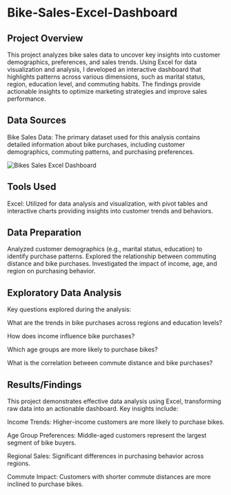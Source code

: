 # Bike-Sales-Excel-Dashboard

## Project Overview

This project analyzes bike sales data to uncover key insights into customer demographics, preferences, and sales trends. Using Excel for data visualization and analysis, I developed an interactive dashboard that highlights patterns across various dimensions, such as marital status, region, education level, and commuting habits. The findings provide actionable insights to optimize marketing strategies and improve sales performance.

## Data Sources

Bike Sales Data: The primary dataset used for this analysis contains detailed information about bike purchases, including customer demographics, commuting patterns, and purchasing preferences.

![Bikes Sales Excel Dashboard](https://github.com/user-attachments/assets/bbcbaf2c-c53b-48b8-8012-bee61b00883b)

## Tools Used 

Excel: Utilized for data analysis and visualization, with pivot tables and interactive charts providing insights into customer trends and behaviors.

## Data Preparation

Analyzed customer demographics (e.g., marital status, education) to identify purchase patterns.
Explored the relationship between commuting distance and bike purchases.
Investigated the impact of income, age, and region on purchasing behavior.

## Exploratory Data Analysis

Key questions explored during the analysis:

What are the trends in bike purchases across regions and education levels?

How does income influence bike purchases?

Which age groups are more likely to purchase bikes?

What is the correlation between commute distance and bike purchases?

## Results/Findings

This project demonstrates effective data analysis using Excel, transforming raw data into an actionable dashboard. Key insights include:

Income Trends: Higher-income customers are more likely to purchase bikes.

Age Group Preferences: Middle-aged customers represent the largest segment of bike buyers.

Regional Sales: Significant differences in purchasing behavior across regions.

Commute Impact: Customers with shorter commute distances are more inclined to purchase bikes.

